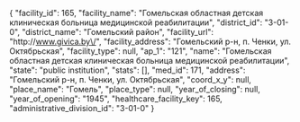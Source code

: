 {
    "facility_id": 165,
    "facility_name": "Гомельская областная детская клиническая больница медицинской реабилитации",
    "district_id": "3-01-0",
    "district_name": "Гомельский район",
    "facility_url": "http:\/\/www.givica.by\/",
    "facility_address": "Гомельский р-н, п. Ченки, ул. Октябрьская",
    "facility_type": null,
    "ap_1": "121",
    "name": "Гомельская областная детская клиническая больница медицинской реабилитации",
    "state": "public institution",
    "stats": [],
    "med_id": 171,
    "address": "Гомельский р-н, п. Ченки, ул. Октябрьская",
    "coord_x_y": null,
    "place_name": "Гомель",
    "place_type": null,
    "year_of_closing": null,
    "year_of_opening": "1945",
    "healthcare_facility_key": 165,
    "administrative_division_id": "3-01-0"
}